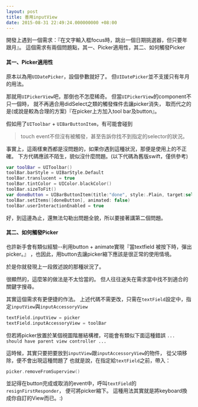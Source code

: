 ```yaml
---
layout: post
title: 善用inputView
date: 2015-08-31 22:49:24.000000000 +08:00
---
```

開發上遇到一個需求：『在文字輸入框focus時，跳出一個日期挑選器，但只要年跟月』。
這個需求有兩個問題點，其一、Picker適用性，其二、如何觸發Picker

#### 其一、Picker適用性
原本以為用`UIDatePicker`，設個參數就好了。
但`UIDatePicker`並不支援只有年月的用法。

那就用`UIPickerView`吧，那倒也不怎麼稀奇。
但當`UIPickerView`的component不只一個時，
就不再適合用didSelect之類的觸發條件去讓picker消失，
取而代之的是(或說是較為合理的方案)『在picker上方加入tool bar及button』。

假如用了`UIToolbar` + `UIBarButtonItem`，有可能會碰到

> touch event不但沒有被觸發，甚至告訴你找不到指定的selector的狀況。

事實上，這兩樣東西都是沒問題的，如果你遇到這種狀況，那便是使用上的不正確。
下方代碼應該不陌生，貌似沒什麼問題。(以下代碼為舊版swift，僅供參考)

```swift
var toolBar = UIToolbar()
toolBar.barStyle = UIBarStyle.Default
toolBar.translucent = true
toolBar.tintColor = UIColor.blackColor()
toolBar.sizeToFit()
var doneButton = UIBarButtonItem(title:"done", style:.Plain, target:self, action:"done:")
toolBar.setItems([doneButton], animated: false)
toolBar.userInteractionEnabled = true
```
好，到這邊為止，還無法勾勒出問題全貌，所以要接著講第二個問題。

#### 其二、如何觸發Picker

也許新手會有類似經驗--利用button + animate實現『當textfield 被按下時，彈出picker。』
，也因此，用button去讓picker縮下應該是很正常的使用情境。

於是你就發現上一段敘述說的那種狀況了。

很顯然的，這麼笨的做法是不太恰當的。
但人往往迷失在需求當中找不到適合的關鍵字搜尋。

其實這個需求有更便捷的作法。
上述代碼不需更改，只需在`textField`設定中，指定`inputView`與`inputAccessoryView`

```swift
textField.inputView = picker
textField.inputAccessoryView = toolBar
```

但若將picker放置於某個視圖階層結構裡，可能會有類似下面這種錯誤
`... should have parent view controller ...`

這時候，其實只要把要放到`inputView`跟`inputAccessoryView`的物件，
從父項移除，便不會出現這種問題了
也就是說，在指定給`textField`之前，帶入：

```swift
picker.removeFromSuperview()
```
並記得在button完成或取消的event中，呼叫`textField`的`resignFirstResponder`，
便可將picker縮下。
這種用法其實就是將keyboard換成你自訂的View而已。:)